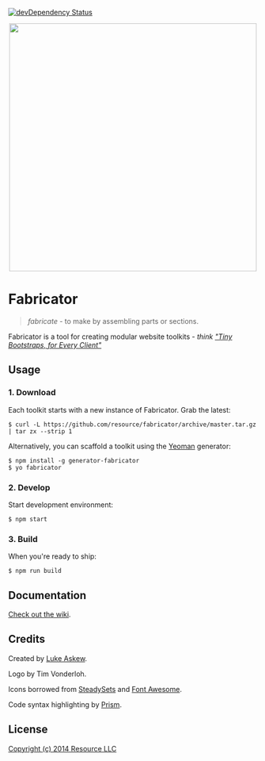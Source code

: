 [![devDependency Status](https://david-dm.org/fbrctr/fabricator/dev-status.svg)](https://david-dm.org/fbrctr/fabricator#info=devDependencies)

<p align="center">
  <img src="http://fbrctr.github.io/assets/toolkit/images/logo.svg" width="500">
</p>

# Fabricator

> _fabricate_ - to make by assembling parts or sections.

Fabricator is a tool for creating modular website toolkits - _think ["Tiny Bootstraps, for Every Client"](http://daverupert.com/2013/04/responsive-deliverables/#tiny-bootstraps-for-every-client)_

## Usage

### 1. Download

Each toolkit starts with a new instance of Fabricator. Grab the latest:

```shell
$ curl -L https://github.com/resource/fabricator/archive/master.tar.gz | tar zx --strip 1
```

Alternatively, you can scaffold a toolkit using the [Yeoman](http://yeoman.io) generator:

```shell
$ npm install -g generator-fabricator
$ yo fabricator
```

### 2. Develop

Start development environment:

```shell
$ npm start
```

### 3. Build

When you're ready to ship:

```shell
$ npm run build
```

## Documentation

[Check out the wiki](https://github.com/resource/fabricator/wiki).

## Credits

Created by [Luke Askew](http://lukeaskew.com).

Logo by Tim Vonderloh.

Icons borrowed from [SteadySets](http://dribbble.com/shots/929153-Steady-set-of-icons?list=show) and [Font Awesome](http://fortawesome.github.io/Font-Awesome/).

Code syntax highlighting by [Prism](http://prismjs.com/).

## License

[Copyright (c) 2014 Resource LLC](https://github.com/resource/fabricator/blob/master/LICENSE.md)
